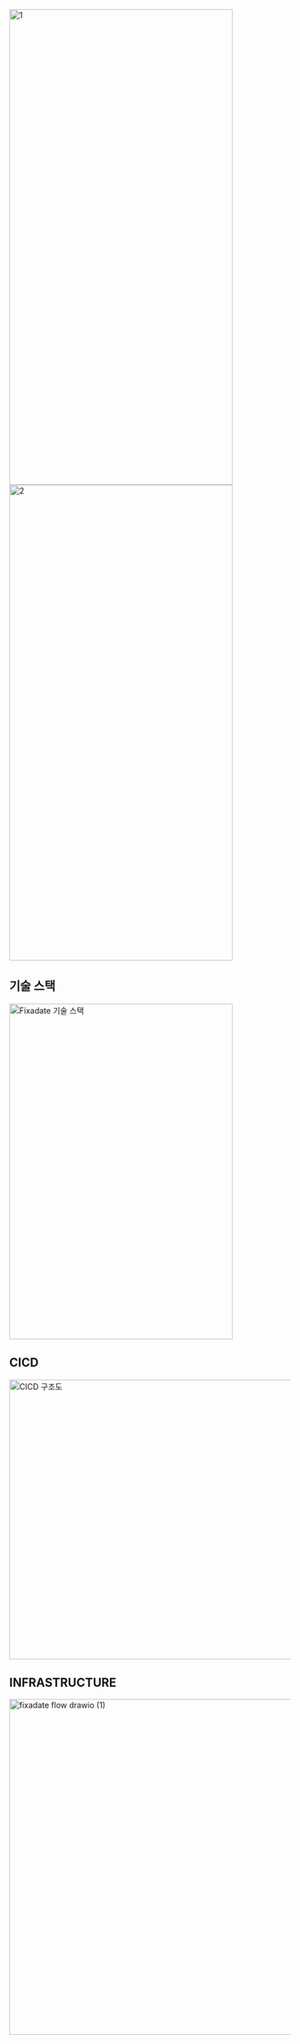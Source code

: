 <img alt="1" height="850" src="https://github.com/user-attachments/assets/4763c1e6-6f64-4363-b73c-90798e04792d" width="400"/>

<img alt="2" height="850" src="https://github.com/user-attachments/assets/3cb333da-5325-42f2-9f6a-756d161abf14" width="400"/>

## 기술 스택

<img alt="Fixadate 기술 스택" height="600" src="https://github.com/user-attachments/assets/e4dcd46e-d443-43bd-88b8-2fbb1214007b" width="400"/>

## CICD

<img alt="CICD 구조도" height="500" src="https://github.com/user-attachments/assets/b80b7de0-924d-4d61-919d-eaefb0cbf43a" width="800"/>

## INFRASTRUCTURE

<img alt="fixadate flow drawio (1)" height="600" src="https://github.com/user-attachments/assets/d0886df4-549d-49e4-9dfd-0d40aac32527" width="740"/>